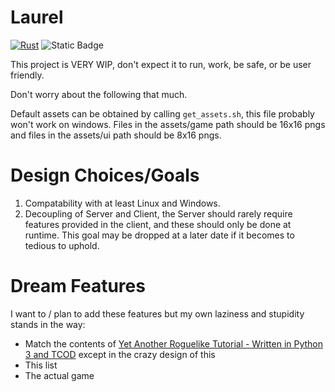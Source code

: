 # Laurel

[![Rust](https://github.com/MadenedDM/laurel/actions/workflows/rust.yml/badge.svg)](https://github.com/MadenedDM/laurel/actions/workflows/rust.yml)
![Static Badge](https://img.shields.io/badge/License-MIT-fc0a9b)
<!-- [![Coverage Status](https://coveralls.io/repos/github/MadenedDM/laurel/badge.svg?branch=master)](https://coveralls.io/github/MadenedDM/laurel?branch=master) -->

This project is VERY WIP, don't expect it to run, work, be safe, or be user friendly. 

Don't worry about the following that much.

Default assets can be obtained by calling `get_assets.sh`, this file probably won't work on windows. Files in the assets/game path should be 16x16 pngs and files in the assets/ui path should be 8x16 pngs.

# Design Choices/Goals

1. Compatability with at least Linux and Windows.
2. Decoupling of Server and Client, the Server should rarely require features provided in the client, and these should only be done at runtime. This goal may be dropped at a later date if it becomes to tedious to uphold.

# Dream Features
I want to / plan to add these features but my own laziness and stupidity stands in the way:
- Match the contents of [Yet Another Roguelike Tutorial - Written in Python 3 and TCOD](https://rogueliketutorials.com/tutorials/tcod/v2/) except in the crazy design of this
- This list
- The actual game